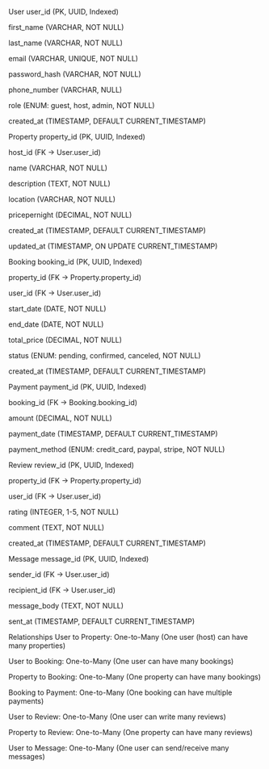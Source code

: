  User
user_id (PK, UUID, Indexed)

first_name (VARCHAR, NOT NULL)

last_name (VARCHAR, NOT NULL)

email (VARCHAR, UNIQUE, NOT NULL)

password_hash (VARCHAR, NOT NULL)

phone_number (VARCHAR, NULL)

role (ENUM: guest, host, admin, NOT NULL)

created_at (TIMESTAMP, DEFAULT CURRENT_TIMESTAMP)

 Property
property_id (PK, UUID, Indexed)

host_id (FK → User.user_id)

name (VARCHAR, NOT NULL)

description (TEXT, NOT NULL)

location (VARCHAR, NOT NULL)

pricepernight (DECIMAL, NOT NULL)

created_at (TIMESTAMP, DEFAULT CURRENT_TIMESTAMP)

updated_at (TIMESTAMP, ON UPDATE CURRENT_TIMESTAMP)

 Booking
booking_id (PK, UUID, Indexed)

property_id (FK → Property.property_id)

user_id (FK → User.user_id)

start_date (DATE, NOT NULL)

end_date (DATE, NOT NULL)

total_price (DECIMAL, NOT NULL)

status (ENUM: pending, confirmed, canceled, NOT NULL)

created_at (TIMESTAMP, DEFAULT CURRENT_TIMESTAMP)

 Payment
payment_id (PK, UUID, Indexed)

booking_id (FK → Booking.booking_id)

amount (DECIMAL, NOT NULL)

payment_date (TIMESTAMP, DEFAULT CURRENT_TIMESTAMP)

payment_method (ENUM: credit_card, paypal, stripe, NOT NULL)

 Review
review_id (PK, UUID, Indexed)

property_id (FK → Property.property_id)

user_id (FK → User.user_id)

rating (INTEGER, 1-5, NOT NULL)

comment (TEXT, NOT NULL)

created_at (TIMESTAMP, DEFAULT CURRENT_TIMESTAMP)

 Message
message_id (PK, UUID, Indexed)

sender_id (FK → User.user_id)

recipient_id (FK → User.user_id)

message_body (TEXT, NOT NULL)

sent_at (TIMESTAMP, DEFAULT CURRENT_TIMESTAMP)

Relationships
User to Property: One-to-Many (One user (host) can have many properties)

User to Booking: One-to-Many (One user can have many bookings)

Property to Booking: One-to-Many (One property can have many bookings)

Booking to Payment: One-to-Many (One booking can have multiple payments)

User to Review: One-to-Many (One user can write many reviews)

Property to Review: One-to-Many (One property can have many reviews)

User to Message: One-to-Many (One user can send/receive many messages)